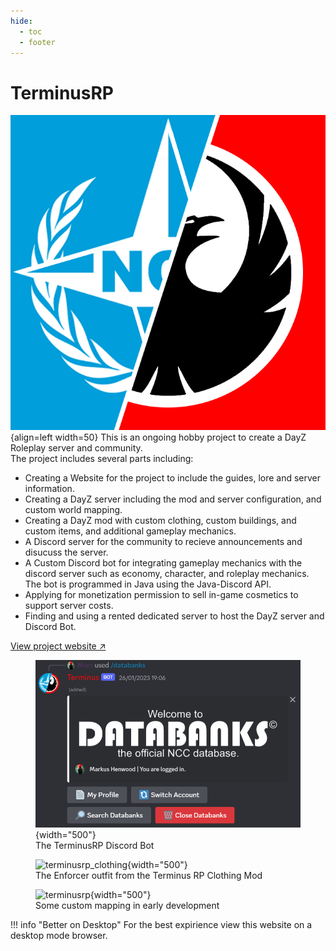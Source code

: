 ```yaml
---
hide:
  - toc
  - footer
---
```


# TerminusRP
![terminusrp_logo](img/terminusrp_logo.png){align=left width=50}
This is an ongoing hobby project to create a DayZ Roleplay server and community.  
The project includes several parts including:  

* Creating a Website for the project to include the guides, lore and server information.
* Creating a DayZ server including the mod and server configuration, and custom world mapping.
* Creating a DayZ mod with custom clothing, custom buildings, and custom items, and additional gameplay mechanics.
* A Discord server for the community to recieve announcements and disucuss the server.
* A Custom Discord bot for integrating gameplay mechanics with the discord server such as economy, character, and roleplay mechanics. The bot is programmed in Java using the Java-Discord API.
* Applying for monetization permission to sell in-game cosmetics to support server costs.
* Finding and using a rented dedicated server to host the DayZ server and Discord Bot.

[View project website ↗](https://www.terminusrp.com)  
    <figure markdown>
        ![terminusrp_bot](img/terminusrp_bot.png){width="500"}
        <figcaption>The TerminusRP Discord Bot</figcaption>
    </figure>
    <figure markdown>
        ![terminusrp_clothing](img/terminusrp_clothing.png){width="500"}
        <figcaption>The Enforcer outfit from the Terminus RP Clothing Mod</figcaption>
    </figure>
    <figure markdown>
        ![terminusrp](img/terminusrp.png){width="500"}
        <figcaption>Some custom mapping in early development</figcaption>
    </figure>

!!! info "Better on Desktop"
    For the best expirience view this website on a desktop mode browser.